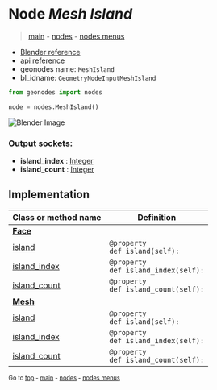 # Node *Mesh Island*

> [main](../index.md) - [nodes](nodes.md) - [nodes menus](nodes_menus.md)

- [Blender reference](https://docs.blender.org/manual/en/latest/modeling/geometry_nodes/mesh/mesh_island.html)
- [api reference](https://docs.blender.org/api/current/bpy.types.GeometryNodeInputMeshIsland.html)
- geonodes name: `MeshIsland`
- bl_idname: `GeometryNodeInputMeshIsland`

```python
from geonodes import nodes

node = nodes.MeshIsland()
```

![Blender Image](https://docs.blender.org/manual/en/latest/_images/node-types_GeometryNodeInputMeshIsland.webp)

### Output sockets:

- **island_index** : [Integer](Integer.md)
- **island_count** : [Integer](Integer.md)

## Implementation

| Class or method name | Definition |
|----------------------|------------|
| **[Face](Face.md)** |
| [island](Face.md#island) | `@property`<br> `def island(self):` |
| [island_index](Face.md#island_index) | `@property`<br> `def island_index(self):` |
| [island_count](Face.md#island_count) | `@property`<br> `def island_count(self):` |
| **[Mesh](Mesh.md)** |
| [island](Mesh.md#island) | `@property`<br> `def island(self):` |
| [island_index](Mesh.md#island_index) | `@property`<br> `def island_index(self):` |
| [island_count](Mesh.md#island_count) | `@property`<br> `def island_count(self):` |

<sub>Go to [top](#node-Mesh-Island) - [main](../index.md) - [nodes](nodes.md) - [nodes menus](nodes_menus.md)</sub>

